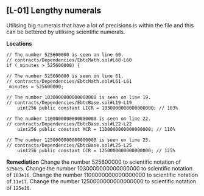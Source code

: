 ## [L-01] Lengthy numerals
Utilising big numerals that have a lot of precisions is within the file and this can be bettered by utilising scientific numerals.

**Locations**
```sol
// The number 525600000 is seen on line 60.
// contracts/Dependencies/EbtcMath.sol#L60-L60
if (_minutes > 525600000) {

// The number 525600000 is seen on line 61.
// contracts/Dependencies/EbtcMath.sol#L61-L61
_minutes = 525600000;

// The number 1030000000000000000 is seen on line 19.
// contracts/Dependencies/EbtcBase.sol#L19-L19
    uint256 public constant LICR = 1030000000000000000; // 103%

// The number 1100000000000000000 is seen on line 22.
// contracts/Dependencies/EbtcBase.sol#L22-L22
    uint256 public constant MCR = 1100000000000000000; // 110%

// The number 1250000000000000000 is seen on line 25.
// contracts/Dependencies/EbtcBase.sol#L25-L25
    uint256 public constant CCR = 1250000000000000000; // 125%
```
**Remediation**
Change the number 525600000 to scientific notation of `5256e5`.
Change the number 1030000000000000000 to scientific notation of `103e16`.
Change the number 1100000000000000000 to scientific notation of `11e17`.
Change the number 1250000000000000000 to scientific notation of `125e16`.